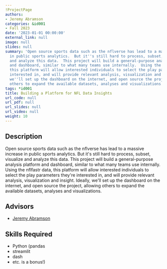 ```yaml
---
!ProjectPage
authors:
- Jeremy Abramson
categories: &id001
- Fall 2023
date: '2023-01-01 00:00:00'
external_link: null
image: null
slides: null
summary: 'Open source sports data such as the nflverse has lead to a massive increase
  in public sports analytics.  But it''s still hard to process, subset, visualize
  and analyze this data.  This project will build a general-purpose analysis platform
  and dashboard, similar to what many teams use internally.  Using the nflfastr data,
  this platform will allow interested individuals to select the play parameters they''re
  interested in, and will provide relevant analysis, visualization and insight.  Ideally,
  we''ll set up the dashboard on the internet, and open source the project, allowing
  others to expand the available datasets, analyses and visualizations.  '
tags: *id001
title: Building a Platform for NFL Data Insights
url_code: null
url_pdf: null
url_slides: null
url_video: null
weight: 10
---
```

## Description

Open source sports data such as the nflverse has lead to a massive increase in public sports analytics.  But it&#39;s still hard to process, subset, visualize and analyze this data.  This project will build a general-purpose analysis platform and dashboard, similar to what many teams use internally.  Using the nflfastr data, this platform will allow interested individuals to select the play parameters they&#39;re interested in, and will provide relevant analysis, visualization and insight.  Ideally, we&#39;ll set up the dashboard on the internet, and open source the project, allowing others to expand the available datasets, analyses and visualizations.  




## Advisors

* [Jeremy Abramson](../../../author/jeremy-abramson)

## Skills Required


* Python (pandas
* streamlit
* dash
* etc. is a bonus!)